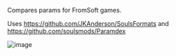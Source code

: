 Compares params for FromSoft games.

Uses https://github.com/JKAnderson/SoulsFormats and https://github.com/soulsmods/Paramdex

![image](https://user-images.githubusercontent.com/55667610/172688216-9231f031-6eea-44d1-9801-1e8b4c05f4e1.png)
